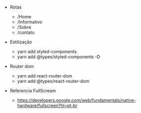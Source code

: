 - Rotas

  - /Home
  - /Informativo
  - /Sobre
  - /contato

- Estilização

  - yarn add styled-components
  - yarn add @types/styled-components -D

- Router dom

  - yarn add react-router-dom
  - yarn add @types/react-router-dom

- Referencia FullScream
  - https://developers.google.com/web/fundamentals/native-hardware/fullscreen?hl=pt-br
